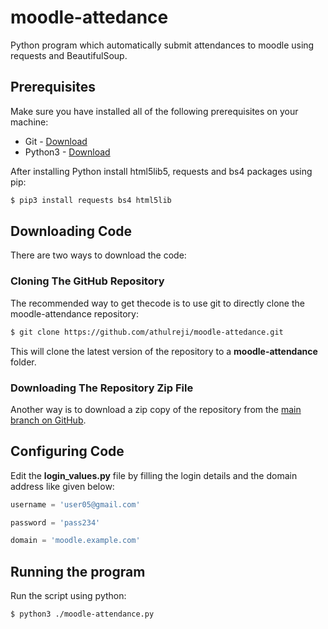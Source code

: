 # moodle-attedance
Python program which automatically submit attendances to moodle using requests and BeautifulSoup.

## Prerequisites
Make sure you have installed all of the following prerequisites on your machine:
* Git - [Download](https://git-scm.com/downloads)
* Python3 - [Download](https://www.python.org/downloads/)

After installing Python install html5lib5, requests and bs4 packages using pip:
```bash
$ pip3 install requests bs4 html5lib
```
## Downloading Code
There are two ways to download the code:

### Cloning The GitHub Repository
The recommended way to get thecode is to use git to directly clone the moodle-attendance repository:

```bash
$ git clone https://github.com/athulreji/moodle-attedance.git
```

This will clone the latest version of the repository to a **moodle-attendance** folder.

### Downloading The Repository Zip File
Another way is to download a zip copy of the repository from the [main branch on GitHub](https://github.com/athulreji/moodle-attedance/archive/refs/heads/main.zip).

## Configuring Code
Edit the **login_values.py** file by filling the login details and the domain address like given below:
```python
username = 'user05@gmail.com'

password = 'pass234'

domain = 'moodle.example.com'
```

## Running the program

Run the script using python:

```bash
$ python3 ./moodle-attendance.py
```
